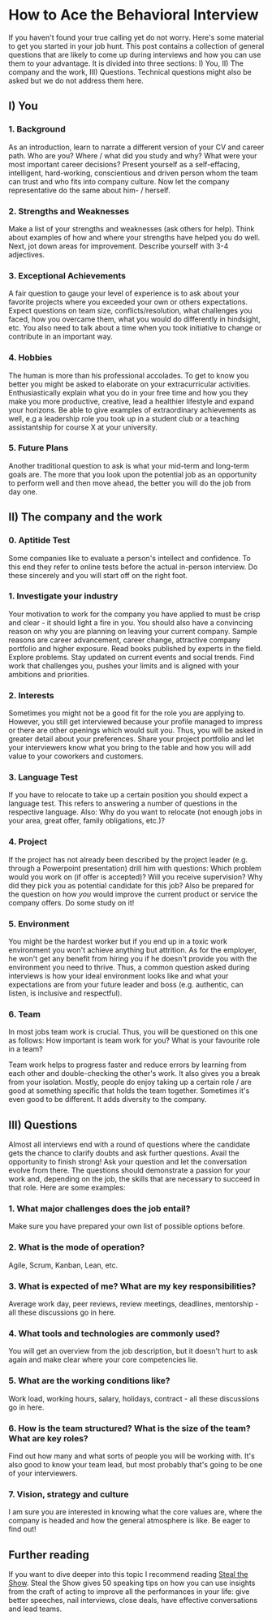# How to Ace the Behavioral Interview

If you haven't found your true calling yet do not worry. Here's some material to get you started in your job hunt. This post contains a collection of general questions that are likely to come up during interviews and how you can use them to your advantage. It is divided into three sections: I) You, II) The company and the work, III) Questions. Technical questions might also be asked but we do not address them here.

## I) You
### 1. Background
As an introduction, learn to narrate a different version of your CV and career path. Who are you? Where / what did you study and why? What were your most important career decisions? Present yourself as a self-effacing, intelligent, hard-working, conscientious and driven person whom the team can trust and who fits into company culture. Now let the company representative do the same about him- / herself.
### 2. Strengths and Weaknesses
Make a list of your strengths and weaknesses (ask others for help). Think about examples of how and where your strengths have helped you do well. Next, jot down areas for improvement. Describe yourself with 3-4 adjectives.
### 3. Exceptional Achievements
A fair question to gauge your level of experience is to ask about your favorite projects where you exceeded your own or others expectations. Expect questions on team size, conflicts/resolution, what challenges you faced, how you overcame them, what you would do differently in hindsight, etc. You also need to talk about a time when you took initiative to change or contribute in an important way.
### 4. Hobbies
The human is more than his professional accolades. To get to know you better you might be asked to elaborate on your extracurricular activities. Enthusiastically explain what you do in your free time and how you they make you more productive, creative, lead a healthier lifestyle and expand your horizons. Be able to give examples of extraordinary achievements as well, e.g a leadership role you took up in a student club or a teaching assistantship for course X at your university.
### 5. Future Plans
Another traditional question to ask is what your mid-term and long-term goals are. The more that you look upon the potential job as an opportunity to perform well and then move ahead, the better you will do the job from day one.
## II) The company and the work
### 0. Aptitide Test
Some companies like to evaluate a person's intellect and confidence. To this end they refer to online tests before the actual in-person interview. Do these sincerely and you will start off on the right foot.
### 1. Investigate your industry
Your motivation to work for the company you have applied to must be crisp and clear - it should light a fire in you. You should also have a convincing reason on why you are planning on leaving your current company. Sample reasons are career advancement, career change, attractive company portfolio and higher exposure. Read books published by experts in the field. Explore problems. Stay updated on current events and social trends. Find work that challenges you, pushes your limits and is aligned with your ambitions and priorities.
### 2. Interests
Sometimes you might not be a good fit for the role you are applying to. However, you still get interviewed because your profile managed to impress or there are other openings which would suit you. Thus, you will be asked in greater detail about your preferences. Share your project portfolio and let your interviewers know what you bring to the table and how you will add value to your coworkers and customers. 
### 3. Language Test
If you have to relocate to take up a certain position you should expect a language test. This refers to answering a number of questions in the respective language. Also: Why do you want to relocate (not enough jobs in your area, great offer, family obligations, etc.)?
### 4. Project
If the project has not already been described by the project leader (e.g. through a Powerpoint presentation) drill him with questions: Which problem would you work on (if offer is accepted)? Will you receive supervision? Why did they pick you as potential candidate for this job? Also be prepared for the question on how *you* would improve the current product or service the company offers. Do some study on it!
### 5. Environment
You might be the hardest worker but if you end up in a toxic work environment you won't achieve anything but attrition. As for the employer, he won't get any benefit from hiring you if he doesn't provide you with the environment you need to thrive. Thus, a common question asked during interviews is how your ideal environment looks like and what your expectations are from your future leader and boss (e.g. authentic, can listen, is inclusive and respectful).
### 6. Team
In most jobs team work is crucial. Thus, you will be questioned on this one as follows: How important is team work for you? What is your favourite role in a team?

Team work helps to progress faster and reduce errors by learning from each other and double-checking the other's work. It also gives you a break from your isolation. Mostly, people do enjoy taking up a certain role / are good at something specific that holds the team together. Sometimes it's even good to be different. It adds diversity to the company.


## III) Questions
Almost all interviews end with a round of questions where the candidate gets the chance to clarify doubts and ask further questions. Avail the opportunity to finish strong! Ask your question and let the conversation evolve from there.  The questions should demonstrate a passion for your work and, depending on the job, the skills that are necessary to succeed in that role. Here are some examples:
### 1. What major challenges does the job entail? 
Make sure you have prepared your own list of possible options before.
### 2. What is the mode of operation?
Agile, Scrum, Kanban, Lean, etc.
### 3. What is expected of me? What are my key responsibilities?
Average work day, peer reviews, review meetings, deadlines, mentorship - all these discussions go in here.
### 4. What tools and technologies are commonly used?
You will get an overview from the job description, but it doesn't hurt to ask again and make clear where your core competencies lie.
### 5. What are the working conditions like?
Work load, working hours, salary, holidays, contract - all these discussions go in here.
### 6. How is the team structured? What is the size of the team? What are key roles?
Find out how many and what sorts of people you will be working with. It's also good to know your team lead, but most probably that's going to be one of your interviewers.
### 7. Vision, strategy and culture
I am sure you are interested in knowing what the core values are, where the company is headed and how the general atmosphere is like. Be eager to find out!

## Further reading
If you want to dive deeper into this topic I recommend reading [Steal the Show](https://www.amazon.com/-/de/dp/0544800842/ref=sr_1_1?__mk_de_DE=%C3%85M%C3%85%C5%BD%C3%95%C3%91&dchild=1&keywords=steal+the+show&qid=1616074132&s=books&sr=1-1). Steal the Show gives 50 speaking tips on how you can use insights from the craft of acting to improve all the performances in your life: give better speeches, nail interviews, close deals, have effective conversations and lead teams.
